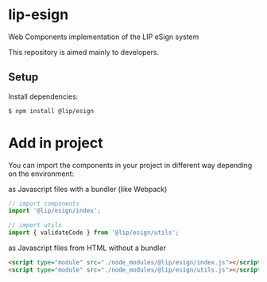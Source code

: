 # lip-esign

Web Components implementation of the LIP eSign system

This repository is aimed mainly to developers.

## Setup

Install dependencies:

```bash
$ npm install @lip/esign
```

# Add in project

You can import the components in your project in different way depending on the environment:

as Javascript files with a bundler (like Webpack)

```javascript
// import components
import '@lip/esign/index';

// import utils
import { validateCode } from '@lip/esign/utils';
```

as Javascript files from HTML without a bundler

```html
<script type="module" src="./node_modules/@lip/esign/index.js"></script>
<script type="module" src="./node_modules/@lip/esign/utils.js"></script>
```
